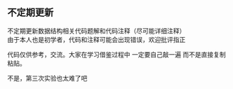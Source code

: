 ## 不定期更新
不定期更新数据结构相关代码题解和代码注释（尽可能详细注释）  
由于本人也是初学者，代码和注释可能会出现错误，欢迎批评指正

代码仅供参考，交流。大家在学习借鉴过程中 一定要自己敲一遍 而不是直接复制粘贴。

不是，第三次实验也太难了吧  